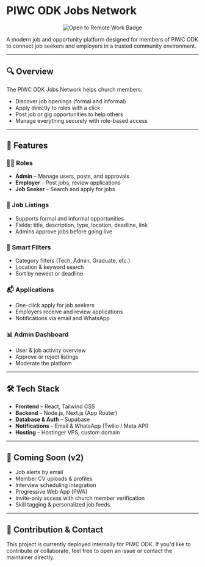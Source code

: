# PIWC ODK Jobs Network

<p align="center">
  <img src="https://img.shields.io/badge/Open%20to%20Remote%20Work-4CAF50?style=flat-square&logo=remix&logoColor=white" alt="Open to Remote Work Badge" />
</p>

A modern job and opportunity platform designed for members of PIWC ODK to connect job seekers and employers in a trusted community environment.

---

## 🔍 Overview

The PIWC ODK Jobs Network helps church members:

- Discover job openings (formal and informal)
- Apply directly to roles with a click
- Post job or gig opportunities to help others
- Manage everything securely with role-based access

---

## 🚀 Features

### 🧑‍💼 Roles
- **Admin** – Manage users, posts, and approvals
- **Employer** – Post jobs, review applications
- **Job Seeker** – Search and apply for jobs

### 💼 Job Listings
- Supports formal and informal opportunities
- Fields: title, description, type, location, deadline, link
- Admins approve jobs before going live

### 🔎 Smart Filters
- Category filters (Tech, Admin, Graduate, etc.)
- Location & keyword search
- Sort by newest or deadline

### 📬 Applications
- One-click apply for job seekers
- Employers receive and review applications
- Notifications via email and WhatsApp

### 📊 Admin Dashboard
- User & job activity overview
- Approve or reject listings
- Moderate the platform

---

## 🛠 Tech Stack

- **Frontend** – React, Tailwind CSS
- **Backend** – Node.js, Next.js (App Router)
- **Database & Auth** – Supabase
- **Notifications** – Email & WhatsApp (Twilio / Meta API)
- **Hosting** – Hostinger VPS, custom domain

---

## 📅 Coming Soon (v2)

- Job alerts by email
- Member CV uploads & profiles
- Interview scheduling integration
- Progressive Web App (PWA)
- Invite-only access with church member verification
- Skill tagging & personalized job feeds

---

## 🤝 Contribution & Contact

This project is currently deployed internally for PIWC ODK. If you'd like to contribute or collaborate, feel free to open an issue or contact the maintainer directly.

